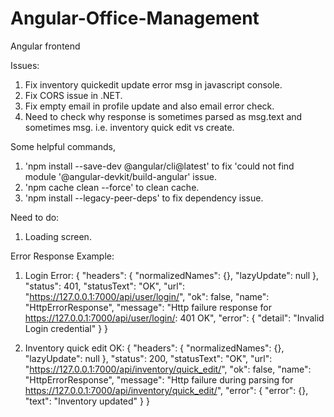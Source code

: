 # Angular-Office-Management
Angular frontend

Issues:
1. Fix inventory quickedit update error msg in javascript console.
2. Fix CORS issue in .NET.
3. Fix empty email in profile update and also email error check.
4. Need to check why response is sometimes parsed as msg.text and sometimes msg. i.e. inventory quick edit vs create.


Some helpful commands,
1. 'npm install --save-dev @angular/cli@latest' to fix 'could not find module '@angular-devkit/build-angular' issue.
2. 'npm cache clean --force' to clean cache.
3. 'npm install --legacy-peer-deps' to fix dependency issue.

Need to do:
1. Loading screen.

Error Response Example:
1. Login Error:
{
    "headers": {
        "normalizedNames": {},
        "lazyUpdate": null
    },
    "status": 401,
    "statusText": "OK",
    "url": "https://127.0.0.1:7000/api/user/login/",
    "ok": false,
    "name": "HttpErrorResponse",
    "message": "Http failure response for https://127.0.0.1:7000/api/user/login/: 401 OK",
    "error": {
        "detail": "Invalid Login credential"
    }
}

2. Inventory quick edit OK:
{
    "headers": {
        "normalizedNames": {},
        "lazyUpdate": null
    },
    "status": 200,
    "statusText": "OK",
    "url": "https://127.0.0.1:7000/api/inventory/quick_edit/",
    "ok": false,
    "name": "HttpErrorResponse",
    "message": "Http failure during parsing for https://127.0.0.1:7000/api/inventory/quick_edit/",
    "error": {
        "error": {},
        "text": "Inventory updated"
    }
}
